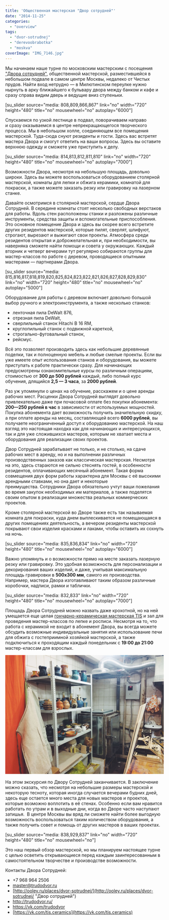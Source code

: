 ```yaml
---
title: 'Общественная мастерская "Двор сотрудней"'
date: "2014-11-25"
categories:
  - "overview"
tags:
  - "dvor-sotrudnej"
  - "derevoobrabotka"
  - "moskva"
coverImage: "IMG_7146.jpg"
---
```


Мы начинаем наше турне по московским мастерским с посещения ["Двора сотрудней"](http://ooley.ru/places/dvor-sotrudnej/ "Двор сотрудней"), общественной мастерской, разместившейся в небольшом подвале в самом центре Москвы, недалеко от Чистых прудов. Найти вход нетрудно — в Милютинском переулке нужно нырнуть в арку ближайшего к бульвару двора между банком и кафе и сразу справа видим дверь и ведущие вниз ступеньки.

\[su_slider source="media: 808,809,866,867" link="no" width="720" height="480" title="no" mousewheel="no" autoplay="6000"\]

Спускаемся по узкой лестнице в подвал, поворачиваем направо и сразу оказываемся в центре непрекращающегося творческого процесса. Мы в небольшом холле, соединяющем все помещения мастерской. Туда-сюда снуют резиденты и гости. Здесь вас встретят мастера Двора и смогут ответить на ваши вопросы. Здесь вы оставите верхнюю одежду и сможете уже приступить к делу.

\[su_slider source="media: 814,813,812,811,810" link="no" width="720" height="480" title="no" mousewheel="no" autoplay="7000"\]

Возможности Двора, несмотря на небольшую площадь, довольно широки. Здесь вы можете воспользоваться оборудованием столярной мастерской, комнаты для лепки и обжига керамики, комнатой для покраски, а также можете заказать резку или гравировку на лазерном станке.

Давайте осмотримся в столярной мастерской, сердце Двора Сотрудней. В середине комнаты стоят несколько свободных верстаков для работы. Вдоль стен расположены станки и разложены различные инструменты, средства защиты и вспомогательные приспособления. Это основное помещение Двора и здесь вы скорее всего встретите других резидентов мастерской, которые пилят, сверлят, шлифуют, строгают, вырезают и выжигают свои проекты. Атмосфера среди резидентов открытая и доброжелательная и, при необходимости, вы наверняка сможете найти помощи и совета у окружающих. Каждый вторник и четверг вечерами тут регулярно собираются группы для мастер-классов по работе с деревом, проводящиеся опытными мастерами — партнерами Двора.

\[su_slider source="media: 815,816,817,818,819,820,825,824,823,822,821,826,827,828,829,830" link="no" width="720" height="480" title="no" mousewheel="no" autoplay="5000"\]

Оборудование для работы с деревом включает довольно большой выбор ручного и электроинструмента, а также несколько станков:

- ленточная пила DeWalt 876,
- отрезная пила DeWalt,
- сверлильный станок Hitachi B 16 RM,
- круглопильный станок с подвижной кареткой,
- строгально-фуговальный станок,
- рейсмус.

Всё это позволяет производить здесь как небольшие деревянные поделки, так и полноценную мебель и любые смелые проекты. Если вы уже имеете опыт использования станков и оборудования, вы можете приступать к работе практически сразу. Для начинающих предусмотрены ознакомительные курсы по различным операциям, стоимостью от **300 до 500 рублей** каждый, либо полный курс обучения, длящийся **2,5 — 3 часа**, за **2000 рублей**.

Раз уж упомянули о ценах на обучение, расскажем и о цене аренды рабочих мест. Расценки Двора Сотрудней выглядят довольно привлекательно даже при почасовой оплате без покупки абонемента: **200—250 рублей в час** в зависимости от используемых мощностей. Покупка абонемента дает возможность получить значительную скидку, а при оплате аренды на месяц, составляющей всего **6000 рублей**, вы получаете неограниченный доступ к оборудованию мастерской. На наш взгляд это настоящая находка как для начинающих и интересующихся, так и для уже сложившихся мастеров, которым не хватает места и оборудования для реализации своих проектов.

Двор Сотрудней зарабатывает не только, и не столько, на сдаче рабочих мест в аренду, но и на выполнении различных производственных заказов как классическая мастерская. Несмотря на это, здесь стараются не сильно стеснять гостей, в особенности резидентов, оплачивающих месячный абонемент. Такая форма совмещения двух форм работы характерна для Москвы с её высокими арендными ставками, но она дает и некоторые преимущества. Сотрудники Двора обязательно учтут ваши пожелания во время закупок необходимых им материалов, а также поделятся своим опытом в реализации множества реальных коммерческих проектов.

Кроме столярной мастерской во Дворе также есть так называемая комната для покраски, куда днем выплескивается не помещающаяся в других помещениях деятельность, а вечером резиденты мастерской покрывают свои изделия красками и лаками, чтобы оставить их сохнуть на ночь.

\[su_slider source="media: 835,836,834" link="no" width="720" height="480" title="no" mousewheel="no" autoplay="6000"\]

Важно упомянуть и о возможности прямо на месте заказать лазерную резку или гравировку. Это удобная возможность для персонализации и декорирования ваших изделий, и даже, учитывая максимальную площадь гравировки в **500х300 мм**, самого их производства. Например, мастера Двора изготавливают таким образом различные коробочки, надписи, рамки и таблички.

\[su_slider source="media: 832,833" link="no" width="720" height="480" title="no" mousewheel="no" autoplay="7000"\]

Площадь Двора Сотрудней можно назвать даже крохотной, но на ней умещается еще целая [гончарно-керамическая мастерская TIS](https://vk.com/tis.ceramics) и зал для проведения мастер-классов по лепке и росписи. Несмотря на то, что работа с керамикой не входит в абонемент Двора, вы всегда можете обсудить возможные индивидуальные занятия или использование печи для обжига с гостеприимной хозяйкой мастерской, а также подключиться к проходящим каждый понедельник с **19:00 до 21:00** мастер-классам для взрослых.

![IMG_7150](./images/IMG_7150.jpg)

На этом экскурсия по Двору Сотрудней заканчивается. В заключение можно сказать, что несмотря на небольшие размеры мастерской и некоторую тесноту, которая иногда случается вечерами будних дней, здесь еще остается много места для новых мастеров и проектов, которые возможно воплотить в её стенах. Особенно если вам нравится работать по утрам и в выходные дни, когда во Дворе часто наступают затишья.  В центре Москвы вы вряд ли сможете найти более выгодную возможность воспользоваться таким количеством оборудования, а также получить совет и помощь от других мастеров в ваших проектах.

\[su_slider source="media: 838,929,837" link="no" width="720" height="480" title="no" mousewheel="no"\]

Это наш первый обзор мастерской, но мы планируем настоящее турне с целью осветить открывающиеся перед каждым заинтересованным в самостоятельном творчестве и производстве возможности.

Контакты Двора Сотрудней:

- +7 968 964 2506
- [master@trudodvor.ru](mailto:master@trudodvor.ru)
- [http://ooley.ru/places/dvor-sotrudnej/](http://ooley.ru/places/dvor-sotrudnej/ "Двор сотрудней")
- http://trudodvor.ru/
- https://vk.com/trudodvor
- [https://vk.com/tis.ceramics](https://vk.com/tis.ceramics)
